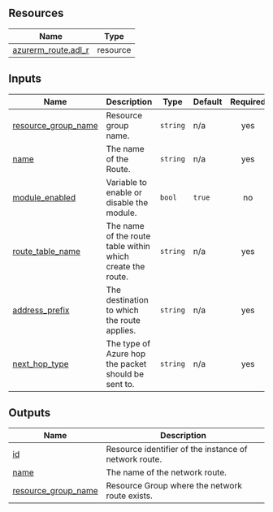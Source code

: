 <!-- BEGIN_TF_DOCS -->
## Resources

| Name | Type |
|------|------|
| [azurerm_route.adl_r](https://registry.terraform.io/providers/hashicorp/azurerm/latest/docs/resources/route) | resource |

## Inputs

| Name | Description | Type | Default | Required |
|------|-------------|------|---------|:--------:|
| <a name="input_resource_group_name"></a> [resource\_group\_name](#input\_resource\_group\_name) | Resource group name. | `string` | n/a | yes |
| <a name="input_name"></a> [name](#input\_name) | The name of the Route. | `string` | n/a | yes |
| <a name="input_module_enabled"></a> [module\_enabled](#input\_module\_enabled) | Variable to enable or disable the module. | `bool` | `true` | no |
| <a name="input_route_table_name"></a> [route\_table\_name](#input\_route\_table\_name) | The name of the route table within which create the route. | `string` | n/a | yes |
| <a name="input_address_prefix"></a> [address\_prefix](#input\_address\_prefix) | The destination to which the route applies. | `string` | n/a | yes |
| <a name="input_next_hop_type"></a> [next\_hop\_type](#input\_next\_hop\_type) | The type of Azure hop the packet should be sent to. | `string` | n/a | yes |

## Outputs

| Name | Description |
|------|-------------|
| <a name="output_id"></a> [id](#output\_id) | Resource identifier of the instance of network route. |
| <a name="output_name"></a> [name](#output\_name) | The name of the network route. |
| <a name="output_resource_group_name"></a> [resource\_group\_name](#output\_resource\_group\_name) | Resource Group where the network route exists. |
<!-- END_TF_DOCS -->